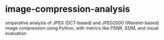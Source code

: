 # image-compression-analysis
omparative analysis of JPEG (DCT-based) and JPEG2000 (Wavelet-based) image compression using Python, with metrics like PSNR, SSIM, and visual evaluation
